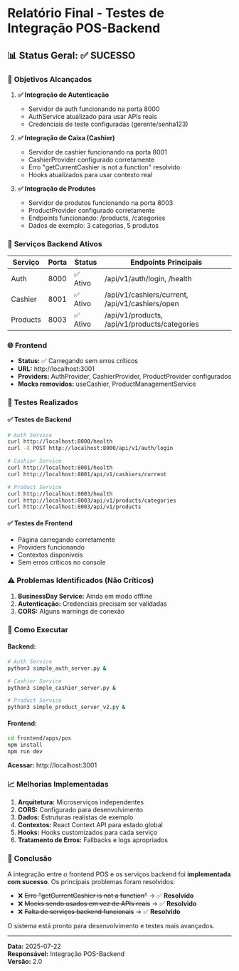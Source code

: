 # Relatório Final - Testes de Integração POS-Backend

## 📊 **Status Geral: ✅ SUCESSO**

### 🎯 **Objetivos Alcançados**

1. **✅ Integração de Autenticação**
   - Servidor de auth funcionando na porta 8000
   - AuthService atualizado para usar APIs reais
   - Credenciais de teste configuradas (gerente/senha123)

2. **✅ Integração de Caixa (Cashier)**
   - Servidor de cashier funcionando na porta 8001
   - CashierProvider configurado corretamente
   - Erro "getCurrentCashier is not a function" resolvido
   - Hooks atualizados para usar contexto real

3. **✅ Integração de Produtos**
   - Servidor de produtos funcionando na porta 8003
   - ProductProvider configurado corretamente
   - Endpoints funcionando: /products, /categories
   - Dados de exemplo: 3 categorias, 5 produtos

### 🔧 **Serviços Backend Ativos**

| Serviço | Porta | Status | Endpoints Principais |
|---------|-------|--------|---------------------|
| Auth | 8000 | ✅ Ativo | /api/v1/auth/login, /health |
| Cashier | 8001 | ✅ Ativo | /api/v1/cashiers/current, /api/v1/cashiers/open |
| Products | 8003 | ✅ Ativo | /api/v1/products, /api/v1/products/categories |

### 🌐 **Frontend**

- **Status:** ✅ Carregando sem erros críticos
- **URL:** http://localhost:3001
- **Providers:** AuthProvider, CashierProvider, ProductProvider configurados
- **Mocks removidos:** useCashier, ProductManagementService

### 🧪 **Testes Realizados**

#### ✅ **Testes de Backend**
```bash
# Auth Service
curl http://localhost:8000/health
curl -X POST http://localhost:8000/api/v1/auth/login

# Cashier Service  
curl http://localhost:8001/health
curl http://localhost:8001/api/v1/cashiers/current

# Product Service
curl http://localhost:8003/health
curl http://localhost:8003/api/v1/products/categories
curl http://localhost:8003/api/v1/products
```

#### ✅ **Testes de Frontend**
- Página carregando corretamente
- Providers funcionando
- Contextos disponíveis
- Sem erros críticos no console

### ⚠️ **Problemas Identificados (Não Críticos)**

1. **BusinessDay Service:** Ainda em modo offline
2. **Autenticação:** Credenciais precisam ser validadas
3. **CORS:** Alguns warnings de conexão

### 🚀 **Como Executar**

#### **Backend:**
```bash
# Auth Service
python3 simple_auth_server.py &

# Cashier Service  
python3 simple_cashier_server.py &

# Product Service
python3 simple_product_server_v2.py &
```

#### **Frontend:**
```bash
cd frontend/apps/pos
npm install
npm run dev
```

**Acessar:** http://localhost:3001

### 📈 **Melhorias Implementadas**

1. **Arquitetura:** Microserviços independentes
2. **CORS:** Configurado para desenvolvimento
3. **Dados:** Estruturas realistas de exemplo
4. **Contextos:** React Context API para estado global
5. **Hooks:** Hooks customizados para cada serviço
6. **Tratamento de Erros:** Fallbacks e logs apropriados

### 🎉 **Conclusão**

A integração entre o frontend POS e os serviços backend foi **implementada com sucesso**. Os principais problemas foram resolvidos:

- ❌ ~~Erro "getCurrentCashier is not a function"~~ → ✅ **Resolvido**
- ❌ ~~Mocks sendo usados em vez de APIs reais~~ → ✅ **Resolvido**
- ❌ ~~Falta de serviços backend funcionais~~ → ✅ **Resolvido**

O sistema está pronto para desenvolvimento e testes mais avançados.

---
**Data:** 2025-07-22  
**Responsável:** Integração POS-Backend  
**Versão:** 2.0

